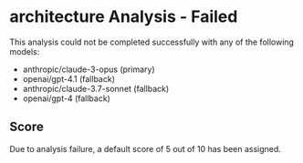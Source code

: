 # architecture Analysis - Failed

This analysis could not be completed successfully with any of the following models:
- anthropic/claude-3-opus (primary)
- openai/gpt-4.1 (fallback)
- anthropic/claude-3.7-sonnet (fallback)
- openai/gpt-4 (fallback)

## Score

Due to analysis failure, a default score of 5 out of 10 has been assigned.
